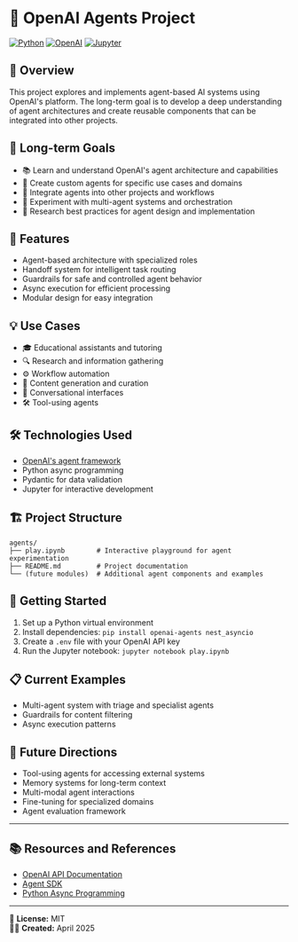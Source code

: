 # 🤖 OpenAI Agents Project

[![Python](https://img.shields.io/badge/Python-3.11-blue.svg)](https://www.python.org/)
[![OpenAI](https://img.shields.io/badge/OpenAI-API-green.svg)](https://openai.com/)
[![Jupyter](https://img.shields.io/badge/Jupyter-Notebook-orange.svg)](https://jupyter.org/)

## 📖 Overview

This project explores and implements agent-based AI systems using OpenAI's platform. The long-term goal is to develop a deep understanding of agent architectures and create reusable components that can be integrated into other projects.

## 🎯 Long-term Goals

- 📚 Learn and understand OpenAI's agent architecture and capabilities
- 🔧 Create custom agents for specific use cases and domains
- 🔄 Integrate agents into other projects and workflows
- 🧩 Experiment with multi-agent systems and orchestration
- 🔬 Research best practices for agent design and implementation

## 🚀 Features

- Agent-based architecture with specialized roles
- Handoff system for intelligent task routing
- Guardrails for safe and controlled agent behavior
- Async execution for efficient processing
- Modular design for easy integration

## 💡 Use Cases

- 🎓 Educational assistants and tutoring
- 🔍 Research and information gathering
- ⚙️ Workflow automation
- 📝 Content generation and curation
- 💬 Conversational interfaces
- 🛠️ Tool-using agents

## 🛠️ Technologies Used

- [OpenAI's agent framework](https://platform.openai.com/)
- Python async programming
- Pydantic for data validation
- Jupyter for interactive development

## 🏗️ Project Structure

```
agents/
├── play.ipynb        # Interactive playground for agent experimentation
├── README.md         # Project documentation
└── (future modules)  # Additional agent components and examples
```

## 🚦 Getting Started

1. Set up a Python virtual environment
2. Install dependencies: `pip install openai-agents nest_asyncio`
3. Create a `.env` file with your OpenAI API key
4. Run the Jupyter notebook: `jupyter notebook play.ipynb`

## 📋 Current Examples

- Multi-agent system with triage and specialist agents
- Guardrails for content filtering
- Async execution patterns

## 🔮 Future Directions

- Tool-using agents for accessing external systems
- Memory systems for long-term context
- Multi-modal agent interactions
- Fine-tuning for specialized domains
- Agent evaluation framework

---

## 📚 Resources and References

- [OpenAI API Documentation](https://platform.openai.com/docs/overview)
- [Agent SDK](https://openai.github.io/openai-agents-python/)
- [Python Async Programming](https://docs.python.org/3/library/asyncio.html)

---

📄 **License:** MIT  
🧑‍💻 **Created:** April 2025